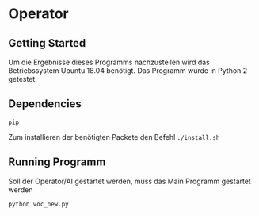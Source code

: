 # Operator
## Getting Started
Um die Ergebnisse dieses Programms nachzustellen wird das Betriebssystem Ubuntu 18.04 benötigt. Das Programm wurde in Python 2 getestet.
## Dependencies

```
pip
```
Zum installieren der benötigten Packete den Befehl `./install.sh`

## Running Programm

Soll der Operator/AI gestartet werden, muss das Main Programm gestartet werden

```
python voc_new.py
```

